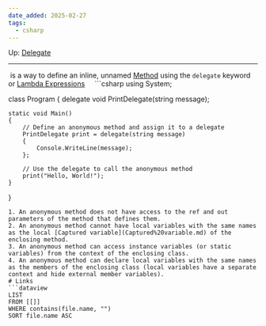 ```yaml
---
date_added: 2025-02-27
tags:
  - csharp
---
```

Up: [Delegate](Delegate.md)
___
  is a way to define an inline, unnamed [Method](Method.md) using the `delegate` keyword or [Lambda Expressions](Lambda%20Expressions.md)
  
   ```csharp
using System;

class Program
{
    delegate void PrintDelegate(string message);

    static void Main()
    {
        // Define an anonymous method and assign it to a delegate
        PrintDelegate print = delegate(string message)
        {
            Console.WriteLine(message);
        };

        // Use the delegate to call the anonymous method
        print("Hello, World!");
    }
}
 ```
1. An anonymous method does not have access to the ref and out parameters of the method that defines them.
2. An anonymous method cannot have local variables with the same names as the local [Captured variable](Captured%20variable.md) of the enclosing method.
3. An anonymous method can access instance variables (or static variables) from the context of the enclosing class.
4. An anonymous method can declare local variables with the same names as the members of the enclosing class (local variables have a separate context and hide external member variables).
# Links
```dataview
LIST
FROM [[]]
WHERE contains(file.name, "")
SORT file.name ASC
```
